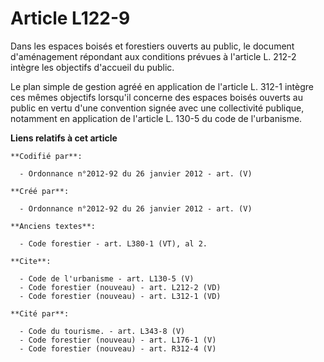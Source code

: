 # Article L122-9

Dans les espaces boisés et forestiers ouverts au public, le document d'aménagement répondant aux conditions prévues à
l'article L. 212-2 intègre les objectifs d'accueil du public. 

Le plan simple de gestion agréé en application de l'article L. 312-1 intègre ces mêmes objectifs lorsqu'il concerne des
espaces boisés ouverts au public en vertu d'une convention signée avec une collectivité publique, notamment en application de
l'article L. 130-5 du code de l'urbanisme.

**Liens relatifs à cet article**

	**Codifié par**:

	  - Ordonnance n°2012-92 du 26 janvier 2012 - art. (V)

	**Créé par**:

	  - Ordonnance n°2012-92 du 26 janvier 2012 - art. (V)

	**Anciens textes**:

	  - Code forestier - art. L380-1 (VT), al 2.

	**Cite**:

	  - Code de l'urbanisme - art. L130-5 (V)
	  - Code forestier (nouveau) - art. L212-2 (VD)
	  - Code forestier (nouveau) - art. L312-1 (VD)

	**Cité par**:

	  - Code du tourisme. - art. L343-8 (V)
	  - Code forestier (nouveau) - art. L176-1 (V)
	  - Code forestier (nouveau) - art. R312-4 (V)
